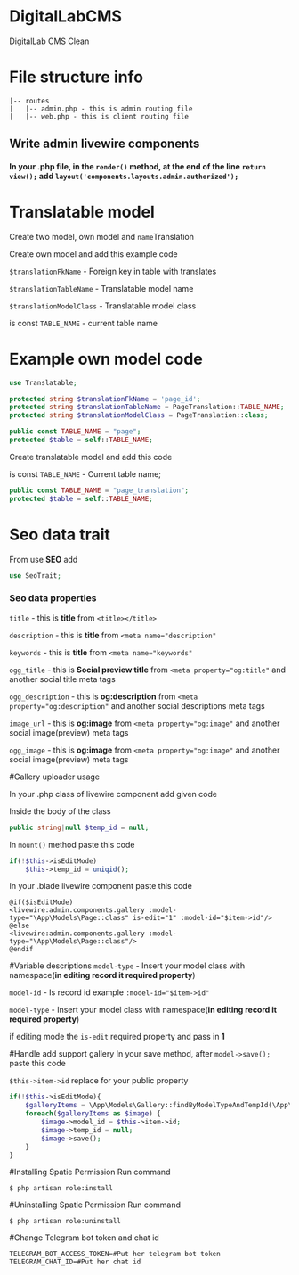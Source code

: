 # DigitalLabCMS
 DigitalLab CMS Clean

# File structure info

```text
|-- routes
|   |-- admin.php - this is admin routing file
|   |-- web.php - this is client routing file
```

## Write admin livewire components
#### In your .php file, in the `render()` method, at the end of the line `return view();` add `layout('components.layouts.admin.authorized');`


# Translatable model
Create two model, own model and `name`Translation

Create own model and add this example code

`$translationFkName` - Foreign key in table with translates

`$translationTableName` - Translatable model name

`$translationModelClass` - Translatable model class

is const `TABLE_NAME` - current table name 

# Example own model code 
```php
use Translatable;

protected string $translationFkName = 'page_id';
protected string $translationTableName = PageTranslation::TABLE_NAME;
protected string $translationModelClass = PageTranslation::class;

public const TABLE_NAME = "page";
protected $table = self::TABLE_NAME;
```

Create translatable model and add this code

is const `TABLE_NAME` - Current table name;
```php
public const TABLE_NAME = "page_translation";
protected $table = self::TABLE_NAME;
```

# Seo data trait
From use **SEO** add
```php
use SeoTrait;
```

### Seo data properties

`title` - this is **title** from `<title></title>`

`description` - this is **title** from `<meta name="description"`

`keywords` - this is **title** from `<meta name="keywords"`

`ogg_title` - this is **Social preview title** from `<meta property="og:title"` and another social title meta tags

`ogg_description` - this is **og:description** from `<meta property="og:description"` and another social descriptions meta tags

`image_url` - this is **og:image** from `<meta property="og:image"` and another social image(preview) meta tags

`ogg_image` - this is **og:image** from `<meta property="og:image"` and another social image(preview) meta tags


#Gallery uploader usage

In your .php class of livewire component add given code

Inside the body of the class
```php
public string|null $temp_id = null;
```

In `mount()` method paste this code
```php
if(!$this->isEditMode)
    $this->temp_id = uniqid();
```

In your .blade livewire component paste this code
```blade
@if($isEditMode)
<livewire:admin.components.gallery :model-type="\App\Models\Page::class" is-edit="1" :model-id="$item->id"/>
@else
<livewire:admin.components.gallery :model-type="\App\Models\Page::class"/>
@endif
```

#Variable descriptions
`model-type` - Insert your model class with namespace(**in editing record it required property**)

`model-id` - Is record id example `:model-id="$item->id"`

`model-type` - Insert your model class with namespace(**in editing record it required property**)

if editing mode the `is-edit` required property and pass in **1**

#Handle add support gallery
In your save method, after `model->save();` paste this code

`$this->item->id` replace for your public property
```php
if(!$this->isEditMode){
    $galleryItems = \App\Models\Gallery::findByModelTypeAndTempId(\App\Models\Page::class, $this->temp_id);
    foreach($galleryItems as $image) {
        $image->model_id = $this->item->id;
        $image->temp_id = null;
        $image->save();
    }
}
```

#Installing Spatie Permission
Run command

```shell
$ php artisan role:install
```
#Uninstalling Spatie Permission
Run command

```shell
$ php artisan role:uninstall
```

#Change Telegram bot token and chat id
```dotenv
TELEGRAM_BOT_ACCESS_TOKEN=#Put her telegram bot token
TELEGRAM_CHAT_ID=#Put her chat id
```
